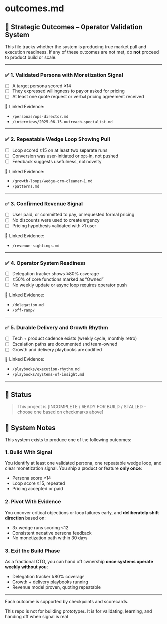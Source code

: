 # outcomes.md

## 🌟 Strategic Outcomes – Operator Validation System

This file tracks whether the system is producing true market pull and execution readiness. If any of these outcomes are not met, do **not** proceed to product build or scale.

---

### ✅ 1. Validated Persona with Monetization Signal

- [ ] A target persona scored ≥14
- [ ] They expressed willingness to pay or asked for pricing
- [ ] At least one quote request or verbal pricing agreement received

🧪 Linked Evidence:

- `/personas/ops-director.md`
- `/interviews/2025-06-15-outreach-specialist.md`

---

### ✅ 2. Repeatable Wedge Loop Showing Pull

- [ ] Loop scored ≥15 on at least two separate runs
- [ ] Conversion was user-initiated or opt-in, not pushed
- [ ] Feedback suggests usefulness, not novelty

🧪 Linked Evidence:

- `/growth-loops/wedge-crm-cleaner-1.md`
- `/patterns.md`

---

### ✅ 3. Confirmed Revenue Signal

- [ ] User paid, or committed to pay, or requested formal pricing
- [ ] No discounts were used to create urgency
- [ ] Pricing hypothesis validated with >1 user

🧪 Linked Evidence:

- `/revenue-sightings.md`

---

### ✅ 4. Operator System Readiness

- [ ] Delegation tracker shows ≥80% coverage
- [ ] ≥50% of core functions marked as “Owned”
- [ ] No weekly update or async loop requires operator push

🧪 Linked Evidence:

- `/delegation.md`
- `/off-ramp/`

---

### ✅ 5. Durable Delivery and Growth Rhythm

- [ ] Tech + product cadence exists (weekly cycle, monthly retro)
- [ ] Escalation paths are documented and team-owned
- [ ] Growth and delivery playbooks are codified

🧪 Linked Evidence:

- `/playbooks/execution-rhythm.md`
- `/playbooks/systems-of-insight.md`

---

## 🚨 Status

> This project is \[INCOMPLETE / READY FOR BUILD / STALLED – choose one based on checkmarks above]

## 🧠 System Notes

This system exists to produce one of the following outcomes:

### 1. Build With Signal

You identify at least one validated persona, one repeatable wedge loop, and clear monetization signal. You ship a product or feature **only once**:

- Persona score ≥14
- Loop score ≥15, repeated
- Pricing accepted or paid

### 2. Pivot With Evidence

You uncover critical objections or loop failures early, and **deliberately shift direction** based on:

- 3x wedge runs scoring <12
- Consistent negative persona feedback
- No monetization path within 30 days

### 3. Exit the Build Phase

As a fractional CTO, you can hand off ownership **once systems operate weekly without you**:

- Delegation tracker ≥80% coverage
- Growth + delivery playbooks running
- Revenue model proven, quoting repeatable

---

Each outcome is supported by checkpoints and scorecards.

This repo is not for building prototypes. It is for validating, learning, and handing off when signal is real
